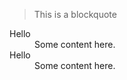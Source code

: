 > This is a blockquote

<dl>
<dt>Hello</dt>
<dd>Some content here.</dd>
<dt>Hello</dt>
<dd>Some content here.</dd>
</dl>
